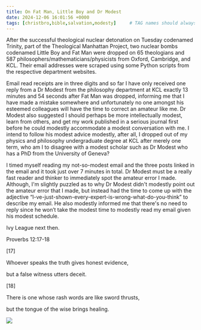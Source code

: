 ```yaml
---
title: On Fat Man, Little Boy and Dr Modest
date: 2024-12-06 16:01:56 +0000
tags: [christbro,bible,salvation,modesty]     # TAG names should always be lowercase
---
```


After the successful theological nuclear detonation on Tuesday codenamed Trinity, part of the Theological Manhattan Project, two nuclear bombs codenamed Little Boy and Fat Man were dropped on 65 theologians and 587 philosophers/mathematicians/physicists from Oxford, Cambridge, and KCL. Their email addresses were scraped using some Python scripts from the respective department websites.

Email read receipts are in three digits and so far I have only received one reply from a Dr Modest from the philosophy department at KCL exactly 13 minutes and 54 seconds after Fat Man was dropped, informing me that I have made a mistake somewhere and unfortunately no one amongst his esteemed colleagues will have the time to correct an amateur like me. Dr Modest also suggested I should perhaps be more intellectually modest, learn from others, and get my work published in a serious journal first before he could modestly accommodate a modest conversation with me. I intend to follow his modest advice modestly, after all, I dropped out of my physics and philosophy undergraduate degree at KCL after merely one term, who am I to disagree with a modest scholar such as Dr Modest who has a PhD from the University of Geneva?

I timed myself reading my not-so-modest email and the three posts linked in the email and it took just over 7 minutes in total. Dr Modest must be a really fast reader and thinker to immediately spot the amateur error I made. Although, I'm slightly puzzled as to why Dr Modest didn't modestly point out the amateur error that I made, but instead had the time to come up with the adjective “I-ve-just-shown-every-expert-is-wrong-what-do-you-think” to describe my email. He also modestly informed me that there's no need to reply since he won’t take the modest time to modestly read my email given his modest schedule.

Ivy League next then.

Proverbs 12:17-18

[17] 

Whoever speaks the truth gives honest evidence,

but a false witness utters deceit. 

[18] 

There is one whose rash words are like sword thrusts,

but the tongue of the wise brings healing.

![](/5c72a5a2e75ed23ee4d2d7ac5c68b6bb.jpeg)
